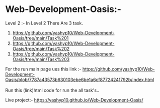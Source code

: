 # Web-Development-Oasis:-

Level 2 :- In Level 2 There Are 3 task.

  1. https://github.com/yashyp10/Web-Development-Oasis/tree/main/Task%201
  2. https://github.com/yashyp10/Web-Development-Oasis/tree/main/Task%202
  3. https://github.com/yashyp10/Web-Development-Oasis/tree/main/Task%203

For the run main page ues this link :- https://github.com/yashyp10/Web-Development-Oasis/blob/7787a43573b630103ebe6be1a6cf87724241792b/index.html
<br><br>
        Run this (link)html code for run the all task's..


Live project:- https://yashyp10.github.io/Web-Development-Oasis/
